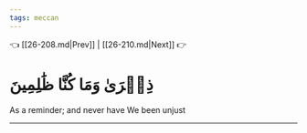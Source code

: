 ```yaml
---
tags: meccan
---
```


👈 [[26-208.md|Prev]] | [[26-210.md|Next]] 👉

# ذِكۡرَىٰ وَمَا كُنَّا ظَٰلِمِينَ

As a reminder; and never have We been unjust

---

